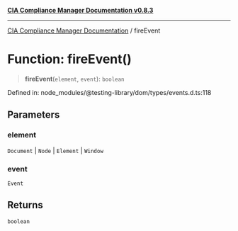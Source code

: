 [**CIA Compliance Manager Documentation v0.8.3**](../README.md)

***

[CIA Compliance Manager Documentation](../globals.md) / fireEvent

# Function: fireEvent()

> **fireEvent**(`element`, `event`): `boolean`

Defined in: node\_modules/@testing-library/dom/types/events.d.ts:118

## Parameters

### element

`Document` | `Node` | `Element` | `Window`

### event

`Event`

## Returns

`boolean`
